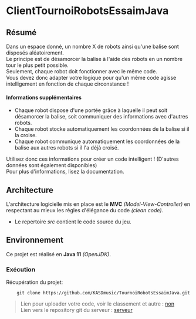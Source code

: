 # ClientTournoiRobotsEssaimJava

## Résumé

Dans un espace donné, un nombre X de robots ainsi qu'une balise sont disposés aléatoirement.  
Le principe est de désamorcer la balise à l'aide des robots en un nombre tour le plus petit possible.  
Seulement, chaque robot doit fonctionner avec le même code.  
Vous devez donc adapter votre logique pour qu'un même code agisse intelligement en fonction de chaque circonstance !  

#### Informations supplémentaires

* Chaque robot dispose d'une portée grâce à laquelle il peut soit désamorcer la balise, soit communiquer des informations avec d'autres robots.
* Chaque robot stocke automatiquement les coordonnées de la balise si il la croise.
* Chaque robot communique automatiquement les coordonnées de la balise aux autres robots si il l'a déjà croisé.

Utilisez donc ces informations pour créer un code intelligent ! (D'autres données sont également disponibles)  
Pour plus d'informations, lisez la documentation.

## Architecture

L'architecture logicielle mis en place est le **MVC** *(Model-View-Controller)* en respectant au mieux les règles d'élégance du code *(clean code)*.  
  
* Le repertoire *src* contient le code source du jeu.

## Environnement

Ce projet est réalisé en **Java 11** *(OpenJDK)*.

### Exécution

Récupération du projet:
~~~
    git clone https://github.com/KASDmusic/TournoiRobotsEssaimJava.git
~~~

> Lien pour uploader votre code, voir le classement et autre : [non](https://github.com/KASDmusic/ClientTournoiRobotsEssaimJava) 
\
> Lien vers le repository git du serveur : [serveur](https://github.com/KASDmusic/ServerTournoiRobotsEssaimJava)  

